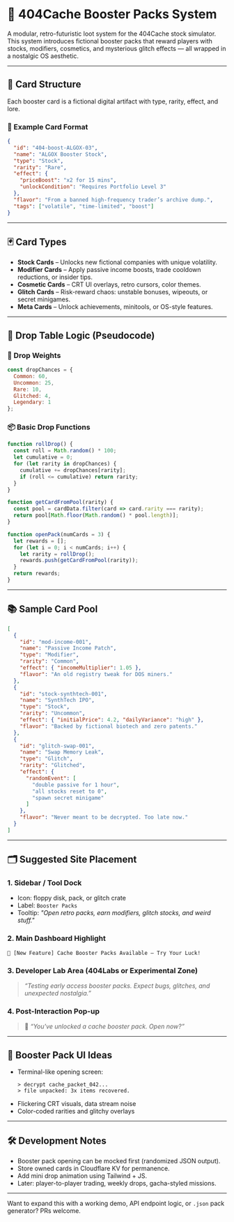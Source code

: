# 🎁 404Cache Booster Packs System

A modular, retro-futuristic loot system for the 404Cache stock simulator. This system introduces fictional booster packs that reward players with stocks, modifiers, cosmetics, and mysterious glitch effects — all wrapped in a nostalgic OS aesthetic.

---

## 💾 Card Structure

Each booster card is a fictional digital artifact with type, rarity, effect, and lore.

### 🔹 Example Card Format
```json
{
  "id": "404-boost-ALGOX-03",
  "name": "ALGOX Booster Stock",
  "type": "Stock",
  "rarity": "Rare",
  "effect": {
    "priceBoost": "x2 for 15 mins",
    "unlockCondition": "Requires Portfolio Level 3"
  },
  "flavor": "From a banned high-frequency trader’s archive dump.",
  "tags": ["volatile", "time-limited", "boost"]
}
```

---

## 🃏 Card Types

- **Stock Cards** – Unlocks new fictional companies with unique volatility.
- **Modifier Cards** – Apply passive income boosts, trade cooldown reductions, or insider tips.
- **Cosmetic Cards** – CRT UI overlays, retro cursors, color themes.
- **Glitch Cards** – Risk-reward chaos: unstable bonuses, wipeouts, or secret minigames.
- **Meta Cards** – Unlock achievements, minitools, or OS-style features.

---

## 🎲 Drop Table Logic (Pseudocode)

### 🎰 Drop Weights
```js
const dropChances = {
  Common: 60,
  Uncommon: 25,
  Rare: 10,
  Glitched: 4,
  Legendary: 1
};
```

### 📦 Basic Drop Functions
```js
function rollDrop() {
  const roll = Math.random() * 100;
  let cumulative = 0;
  for (let rarity in dropChances) {
    cumulative += dropChances[rarity];
    if (roll <= cumulative) return rarity;
  }
}

function getCardFromPool(rarity) {
  const pool = cardData.filter(card => card.rarity === rarity);
  return pool[Math.floor(Math.random() * pool.length)];
}

function openPack(numCards = 3) {
  let rewards = [];
  for (let i = 0; i < numCards; i++) {
    let rarity = rollDrop();
    rewards.push(getCardFromPool(rarity));
  }
  return rewards;
}
```

---

## 📚 Sample Card Pool

```json
[
  {
    "id": "mod-income-001",
    "name": "Passive Income Patch",
    "type": "Modifier",
    "rarity": "Common",
    "effect": { "incomeMultiplier": 1.05 },
    "flavor": "An old registry tweak for DOS miners."
  },
  {
    "id": "stock-synthtech-001",
    "name": "SynthTech IPO",
    "type": "Stock",
    "rarity": "Uncommon",
    "effect": { "initialPrice": 4.2, "dailyVariance": "high" },
    "flavor": "Backed by fictional biotech and zero patents."
  },
  {
    "id": "glitch-swap-001",
    "name": "Swap Memory Leak",
    "type": "Glitch",
    "rarity": "Glitched",
    "effect": {
      "randomEvent": [
        "double passive for 1 hour",
        "all stocks reset to 0",
        "spawn secret minigame"
      ]
    },
    "flavor": "Never meant to be decrypted. Too late now."
  }
]
```

---

## 🗂️ Suggested Site Placement

### 1. Sidebar / Tool Dock
- Icon: floppy disk, pack, or glitch crate  
- Label: `Booster Packs`  
- Tooltip: *"Open retro packs, earn modifiers, glitch stocks, and weird stuff."*

### 2. Main Dashboard Highlight
```
🎁 [New Feature] Cache Booster Packs Available – Try Your Luck!
```

### 3. Developer Lab Area (404Labs or Experimental Zone)
> *“Testing early access booster packs. Expect bugs, glitches, and unexpected nostalgia.”*

### 4. Post-Interaction Pop-up
> 🧪 *“You've unlocked a cache booster pack. Open now?”*

---

## 🔮 Booster Pack UI Ideas

- Terminal-like opening screen:
  ```
  > decrypt cache_packet_042...
  > file unpacked: 3x items recovered.
  ```
- Flickering CRT visuals, data stream noise  
- Color-coded rarities and glitchy overlays  

---

## 🛠️ Development Notes

- Booster pack opening can be mocked first (randomized JSON output).
- Store owned cards in Cloudflare KV for permanence.
- Add mini drop animation using Tailwind + JS.
- Later: player-to-player trading, weekly drops, gacha-styled missions.

---

Want to expand this with a working demo, API endpoint logic, or `.json` pack generator? PRs welcome.

